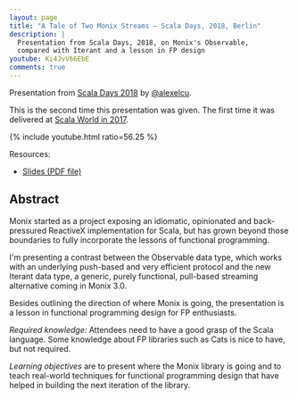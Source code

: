 ```yaml
---
layout: page
title: "A Tale of Two Monix Streams — Scala Days, 2018, Berlin"
description: |
  Presentation from Scala Days, 2018, on Monix's Observable,
  compared with Iterant and a lesson in FP design
youtube: Ki4JvV66EbE
comments: true
---
```


Presentation from [Scala Days 2018](https://eu.scaladays.org/)
by [@alexelcu](https://twitter.com/alexelcu).

This is the second time this presentation was given. The first time it
was delivered at [Scala World in 2017](./2017-tale-two-monix-streams.html).

{% include youtube.html ratio=56.25 %}

Resources:

- [Slides (PDF file)](/public/pdfs/ScalaDays2018-Tale-TwoStreams.pdf)

## Abstract

Monix started as a project exposing an idiomatic, opinionated and
back-pressured ReactiveX implementation for Scala, but has grown
beyond those boundaries to fully incorporate the lessons of functional
programming.

I'm presenting a contrast between the Observable data type, which
works with an underlying push-based and very efficient protocol and
the new Iterant data type, a generic, purely functional, pull-based
streaming alternative coming in Monix 3.0.

Besides outlining the direction of where Monix is going, the
presentation is a lesson in functional programming design for FP
enthusiasts.

_Required knowledge:_ Attendees need to have a good grasp of the Scala
language. Some knowledge about FP libraries such as Cats is nice to
have, but not required.

_Learning objectives_ are to present where the Monix library is going
and to teach real-world techniques for functional programming design
that have helped in building the next iteration of the library.
